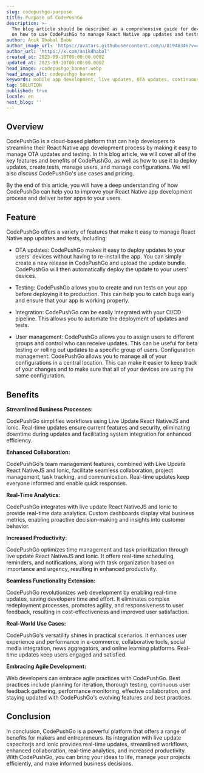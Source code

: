```yaml
---
slug: codepushgo-purpose
title: Purpose of CodePushGo
description: >-
  The blog article should be described as a comprehensive guide for developers
  on how to use CodePushGo to manage React Native app updates and tests
author: Anik Dhabal Babu
author_image_url: 'https://avatars.githubusercontent.com/u/81948346?v=4'
author_url: 'https://x.com/anikdhabal'
created_at: 2023-09-10T00:00:00.000Z
updated_at: 2023-09-10T00:00:00.000Z
head_image: /codepushgo_banner.webp
head_image_alt: codepushgo banner
keywords: mobile app development, live updates, OTA updates, continuous integration, mobile app updates
tag: SOLUTION
published: true
locale: en
next_blog: ''
---
```


## Overview

CodePushGo is a cloud-based platform that can help developers to streamline their React Native app development process by making it easy to manage OTA updates and testing. In this blog article, we will cover all of the key features and benefits of CodePushGo, as well as how to use it to deploy updates, create tests, manage users, and manage configurations. We will also discuss CodePushGo's use cases and pricing.

By the end of this article, you will have a deep understanding of how CodePushGo can help you to improve your React Native app development process and deliver better apps to your users.

## Feature

CodePushGo offers a variety of features that make it easy to manage React Native app updates and tests, including:

* OTA updates: CodePushGo makes it easy to deploy updates to your users' devices without having to re-install the app. You can simply create a new release in CodePushGo and upload the update bundle. CodePushGo will then automatically deploy the update to your users' devices.

* Testing: CodePushGo allows you to create and run tests on your app before deploying it to production. This can help you to catch bugs early and ensure that your app is working properly.

* Integration: CodePushGo can be easily integrated with your CI/CD pipeline. This allows you to automate the deployment of updates and tests.

* User management: CodePushGo allows you to assign users to different groups and control who can receive updates. This can be useful for beta testing or rolling out updates to a specific group of users.
Configuration management: CodePushGo allows you to manage all of your configurations in a central location. This can make it easier to keep track of your changes and to make sure that all of your devices are using the same configuration.

## Benefits

**Streamlined Business Processes:** 

CodePushGo simplifies workflows using Live Update React NativeJS and Ionic. Real-time updates ensure current features and security, eliminating downtime during updates and facilitating system integration for enhanced efficiency.

**Enhanced Collaboration:** 

CodePushGo's team management features, combined with Live Update React NativeJS and Ionic, facilitate seamless collaboration, project management, task tracking, and communication. Real-time updates keep everyone informed and enable quick responses.

**Real-Time Analytics:** 

CodePushGo integrates with live update React NativeJS and Ionic to provide real-time data analytics. Custom dashboards display vital business metrics, enabling proactive decision-making and insights into customer behavior.

**Increased Productivity:**

 CodePushGo optimizes time management and task prioritization through live update React NativeJS and Ionic. It offers real-time scheduling, reminders, and notifications, along with task organization based on importance and urgency, resulting in enhanced productivity.

 **Seamless Functionality Extension:** 
 
 CodePushGo revolutionizes web development by enabling real-time updates, saving developers time and effort. It eliminates complex redeployment processes, promotes agility, and responsiveness to user feedback, resulting in cost-effectiveness and improved user satisfaction.

 **Real-World Use Cases:**
 
  CodePushGo's versatility shines in practical scenarios. It enhances user experience and performance in e-commerce, collaborative tools, social media integration, news aggregators, and online learning platforms. Real-time updates keep users engaged and satisfied.

  **Embracing Agile Development:** 
  
  Web developers can embrace agile practices with CodePushGo. Best practices include planning for iteration, thorough testing, continuous user feedback gathering, performance monitoring, effective collaboration, and staying updated with CodePushGo's evolving features and best practices.

## Conclusion

In conclusion, CodePushGo is a powerful platform that offers a range of benefits for makers and entrepreneurs. Its integration with live update capacitorjs and ionic provides real-time updates, streamlined workflows, enhanced collaboration, real-time analytics, and increased productivity. With CodePushGo, you can bring your ideas to life, manage your projects efficiently, and make informed business decisions.
